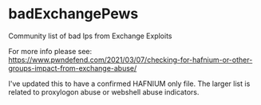 # badExchangePews

Community list of bad Ips from Exchange Exploits

For more info please see:
https://www.pwndefend.com/2021/03/07/checking-for-hafnium-or-other-groups-impact-from-exchange-abuse/

I've updated this to have a confirmed HAFNIUM only file.
The larger list is related to proxylogon abuse or webshell abuse indicators.

